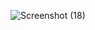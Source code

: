 
![Screenshot (18)](https://user-images.githubusercontent.com/98448367/190105975-f6d8d7c2-1ee0-4b24-a92f-26f1d60dbc36.png)
